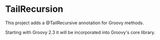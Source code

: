 # TailRecursion

This project adds a @TailRecursive annotation for Groovy methods.

Starting with Groovy 2.3 it will be incorporated into Groovy's core library.